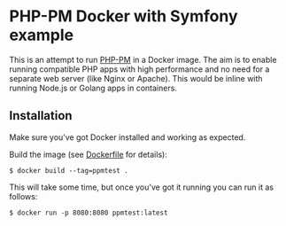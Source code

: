 PHP-PM Docker with Symfony example
===========

This is an attempt to run [PHP-PM](https://github.com/php-pm/php-pm) in a Docker image.
The aim is to enable running compatible PHP apps with high performance and no need
for a separate web server (like Nginx or Apache). This would be inline with running
Node.js or Golang apps in containers.

## Installation

Make sure you've got Docker installed and working as expected.

Build the image (see [Dockerfile](./Dockerfile) for details):

```
$ docker build --tag=ppmtest .
```

This will take some time, but once you've got it running you can run it as follows:

```
$ docker run -p 8080:8080 ppmtest:latest 
```